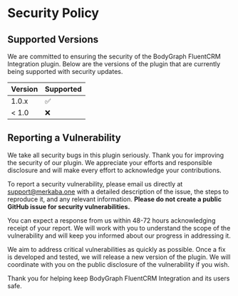 # Security Policy

## Supported Versions

We are committed to ensuring the security of the BodyGraph FluentCRM Integration plugin. Below are the versions of the plugin that are currently being supported with security updates.

| Version | Supported          |
| ------- | ------------------ |
| 1.0.x   | :white_check_mark: |
| < 1.0   | :x:                |

## Reporting a Vulnerability

We take all security bugs in this plugin seriously. Thank you for improving the security of our plugin. We appreciate your efforts and responsible disclosure and will make every effort to acknowledge your contributions.

To report a security vulnerability, please email us directly at support@merkaba.one with a detailed description of the issue, the steps to reproduce it, and any relevant information. **Please do not create a public GitHub issue for security vulnerabilities.**

You can expect a response from us within 48-72 hours acknowledging receipt of your report. We will work with you to understand the scope of the vulnerability and will keep you informed about our progress in addressing it.

We aim to address critical vulnerabilities as quickly as possible. Once a fix is developed and tested, we will release a new version of the plugin. We will coordinate with you on the public disclosure of the vulnerability if you wish.

Thank you for helping keep BodyGraph FluentCRM Integration and its users safe.
